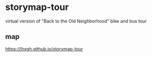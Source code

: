# storymap-tour
virtual version of "Back to the Old Neighborhood" bike and bus tour

## map
https://jhsgh.github.io/storymap-tour


